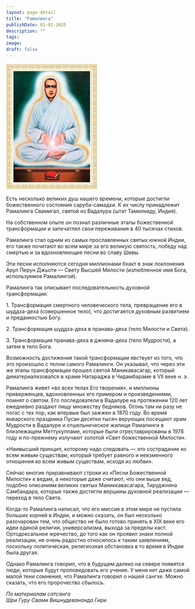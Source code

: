 ```yaml
---
layout: page-detail
title: "Рамалинга"
publishDate: 01-01-2025
description: ""
tags:
image:
draft: false
---
```


![Рамалинга](/upload/iblock/36c/36c8a6ba2cfc5d3fb77a4e7b15e0a247.jpg "Рамалинга") 

 Есть несколько великих душ нашего времени, которые достигли божественного состояния саруба-самадхи. К их числу принадлежит Рамалинга Свамигал, святой из Вадалура (штат Тамилнаду, Индия).

 На собственном опыте он познал различные этапы божественной трансформации и запечатлел свои переживания в 40 тысячах стихов.

 Рамалинга стал одним из самых прославленных святых южной Индии, его также почитают во всем мире за его великую святость, победу над смертью и за вдохновляющие песни во славу Шивы.

 Эти песни исполняются сегодня миллионами бхакт в знак поклонения Арул Перун Джьоти — Свету Высшей Милости (излюбленное имя Бога, используемое Рамалингой).

 Рамалинга так описывает последовательность духовной трансформации:

 1\. Трансформация смертного человеческого тела, превращение его в шуддха-деха (совершенное тело), что достигается духовным развитием и преданностью Богу.

 2\. Трансформация шуддха-деха в пранава-деха (тело Милости и Света).

 3\. Трансформация пранава-деха в джняна-деха (тело Мудрости), а затем в тело Бога.

 Возможность достижения такой трансформации явствует из того, что это произошло с телом самого Рамалинги. Он указывал, что через эти же этапы трансформации прошел святой Маникавасагар, который дематериализовался в храме Натараджа в Чидамбараме в VII веке н. э.

 Рамалинга живет «во всех телах Его творения», и миллионы приверженцев, вдохновленных его примером и произведениями, помнят о святом. Его последователи в Вадалуре на протяжении 120 лет ежедневно раздают пищу множеству бедняков. Огонь там ни разу не погас с тех пор, как впервые был зажжен в 1870 году. Во время январского праздника Пусан десятки тысяч верующих посещают храм Мудрости в Вадалуре и отшельническое жилище Рамалинги в близлежащем Меттукуппаме, которые были отреставрированы в 1978 году и по-прежнему излучают золотой «Свет божественной Милости».

 «Наивысший принцип, которому надо следовать — это сострадание ко всем живым существам, который требует равного и неизменного отношения ко всем живым существам, исходя из любви».

 Сейчас многие приравнивают строки из «Песни Божественной Милости» к ведам, а некоторые даже считают, что они выше вед, подобно описаниям великих святых Маниккавасагара, Тируджняна Самбандара, которые также достигли вершины духовной реализации — переход в тело Света.

 Когда-то Рамалинга написал, что его миссия в этом мире не пустила больших корней в Индии, и можно сказать, он был несколько разочарован тем, что общество не было готово принять в XIX веке его идеи единой религии, универсализма, выхода за пределы каст. Ортодоксальное жречество, до того как он проявил знаки полной реализации, не очень радостно относилось к таким заявлениям, поскольку политическая, религиозная обстановка в то время в Индии была другая.

 Однако Рамалинга говорил, что в будущем далеко на севере появятся люди, которые будут проповедовать его учение. У меня нет даже самой малой тени сомнения, что Рамалинга говорил о нашей сангхе. Можно сказать, что его пророчество сбылось.

  
_По материалам сатсанга_  
 _Шри Гуру Свами Вишнудевананда Гири_ 
  
  
